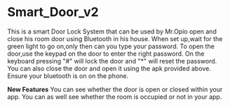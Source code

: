 # Smart_Door_v2
This is a smart Door Lock System that can be used by Mr.Opio open and close his room door using Bluetooth in his house. 
When set up,wait for the green light to go on,only then can you type your password. To open the door,use the keypad on the door to enter the right password. 
On the keyboard pressing "#" will lock the door and "*" will reset the password. You can also close the door and open it using the apk provided above. 
Ensure your bluetooth is on on the phone.

**New Features**
You can see whether the door is open or closed within your app.
You can as well see whether the room is occupied or not in your app.
